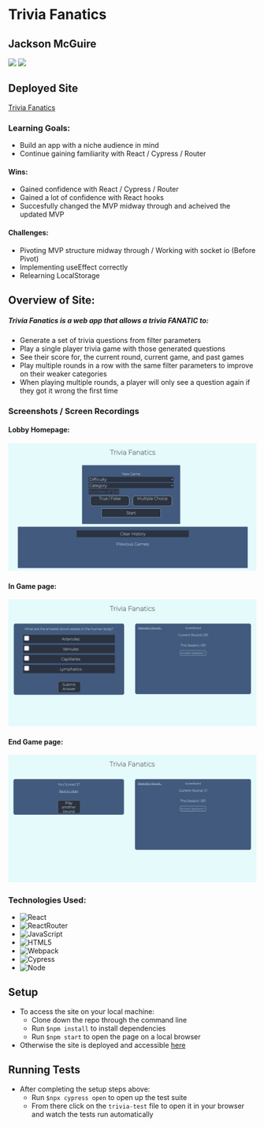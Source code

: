 # Trivia Fanatics

## Jackson McGuire 

[<img src="https://img.shields.io/badge/LinkedIn-jackson--mcguire-informational?style=for-the-badge&labelColor=black&logo=linkedin&logoColor=0077b5&&color=0FBBD6"/>][linkedin2]
[<img src="https://img.shields.io/badge/Github-jacksonmcguire-informational?style=for-the-badge&labelColor=black&logo=github&color=8B0BD5"/>][github2]

<!--Personal Definitions -->
[linkedin2]: https://www.linkedin.com/in/jackson-m-66297b204/
[github2]: https://github.com/Jacksonmcguire

## Deployed Site

[Trivia Fanatics](https://trivia-fanatics.herokuapp.com/)

### Learning Goals:
 * Build an app with a niche audience in mind
 * Continue gaining familiarity with React / Cypress / Router
#### Wins:
 * Gained confidence with React / Cypress / Router
 * Gained a lot of confidence with React hooks
 * Succesfully changed the MVP midway through and acheived the updated MVP
#### Challenges:
 * Pivoting MVP structure midway through / Working with socket io (Before Pivot)
 * Implementing useEffect correctly
 * Relearning LocalStorage

## Overview of Site:
##### Trivia Fanatics is a web app that allows a trivia FANATIC to:
  * Generate a set of trivia questions from filter parameters
  * Play a single player trivia game with those generated questions
  * See their score for, the current round, current game, and past games
  * Play multiple rounds in a row with the same filter parameters to improve on their weaker categories
  * When playing multiple rounds, a player will only see a question again if they got it wrong the first time

### Screenshots / Screen Recordings
#### Lobby Homepage:
![](./public/lobby.png)

#### In Game page:
![](./public/ingame.png)

#### End Game page:
![](./public/endgame.png)

### Technologies Used:
* ![React](https://camo.githubusercontent.com/4e4a3b5c3e9c00501ec866e2f2466c5a6032f838aca5f2cf3b14450e39e8a2f0/68747470733a2f2f696d672e736869656c64732e696f2f62616467652f72656163742532302d2532333230323332612e7376673f267374796c653d666f722d7468652d6261646765266c6f676f3d7265616374266c6f676f436f6c6f723d253233363144414642)
* ![ReactRouter](https://camo.githubusercontent.com/4f9d20f3a284d2f6634282f61f82a62e99ee9906537dc9859decfdc9efbb51ec/68747470733a2f2f696d672e736869656c64732e696f2f62616467652f52656163745f526f757465722d4341343234353f7374796c653d666f722d7468652d6261646765266c6f676f3d72656163742d726f75746572266c6f676f436f6c6f723d7768697465)
* ![JavaScript](https://img.shields.io/badge/javascript%20-%23323330.svg?&style=for-the-badge&logo=javascript&logoColor=%23F7DF1E)
* ![HTML5](https://img.shields.io/badge/html5%20-%23E34F26.svg?&style=for-the-badge&logo=html5&logoColor=white)
* ![Webpack](https://img.shields.io/badge/webpack%20-%238DD6F9.svg?&style=for-the-badge&logo=webpack&logoColor=black)
* ![Cypress](https://img.shields.io/badge/cypress-04C38E.svg?&style=for-the-badge&logo=cypress&logoColor=white)
* ![Node](https://img.shields.io/badge/node.js%20-%2343853D.svg?&style=for-the-badge&logo=node.js&logoColor=white)


## Setup
* To access the site on your local machine:
  * Clone down the repo through the command line
  * Run `$npm install` to install dependencies
  * Run `$npm start` to open the page on a local browser
* Otherwise the site is deployed and accessible [here](https://trivia-fanatics.herokuapp.com/) 

## Running Tests
* After completing the setup steps above:
  * Run `$npx cypress open` to open up the test suite
  * From there click on the `trivia-test` file to open it in your browser and watch the tests run automatically
